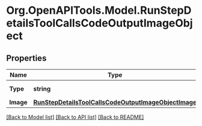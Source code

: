 # Org.OpenAPITools.Model.RunStepDetailsToolCallsCodeOutputImageObject

## Properties

Name | Type | Description | Notes
------------ | ------------- | ------------- | -------------
**Type** | **string** | Always &#x60;image&#x60;. | 
**Image** | [**RunStepDetailsToolCallsCodeOutputImageObjectImage**](RunStepDetailsToolCallsCodeOutputImageObjectImage.md) |  | 

[[Back to Model list]](../README.md#documentation-for-models) [[Back to API list]](../README.md#documentation-for-api-endpoints) [[Back to README]](../README.md)

